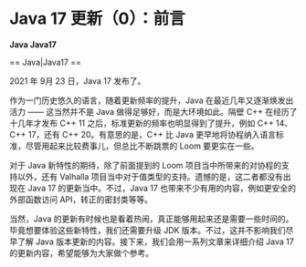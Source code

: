# Java 17 更新（0）：前言

**Java Java17**

>

==  Java|Java17 ==

<Java17-Updates>

2021 年 9月 23 日，Java 17 发布了。

作为一门历史悠久的语言，随着更新频率的提升，Java 在最近几年又逐渐焕发出活力 —— 这当然并不是 Java 做得足够好，而是大环境如此。隔壁 C++ 在经历了十几年才发布 C++ 11 之后，标准更新的频率也明显得到了提升，例如 C++ 14、C++ 17，还有 C++ 20。有意思的是，C++ 比 Java 更早地将协程纳入语言标准，尽管用起来比较费事儿，但总比不断跳票的 Loom 要更实在一些。

对于 Java 新特性的期待，除了前面提到的 Loom 项目当中所带来的对协程的支持以外，还有 Valhalla 项目当中对于值类型的支持。遗憾的是，这二者都没有出现在 Java 17 的更新当中。不过，Java 17 也带来不少有用的内容，例如更安全的外部函数访问 API，转正的密封类等等。

当然，Java 的更新有时候也是看着热闹，真正能够用起来还是需要一些时间的。毕竟想要体验这些新特性，我们还需要升级 JDK 版本。不过，这并不影响我们尽早了解 Java 版本更新的内容。接下来，我们会用一系列文章来详细介绍 Java 17 的更新内容，希望能够为大家做个参考。